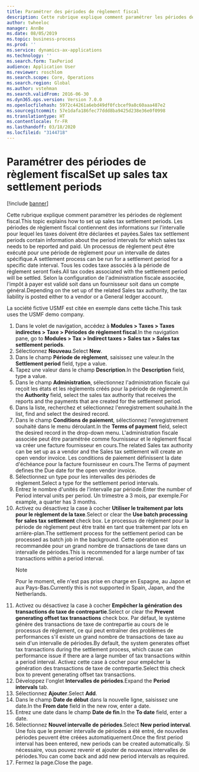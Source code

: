 ```yaml
---
title: Paramétrer des périodes de règlement fiscal
description: Cette rubrique explique comment paramétrer les périodes de règlement fiscal dans Dynamics 365 Finance.
author: twheeloc
manager: AnnBe
ms.date: 08/05/2019
ms.topic: business-process
ms.prod: ''
ms.service: dynamics-ax-applications
ms.technology: ''
ms.search.form: TaxPeriod
audience: Application User
ms.reviewer: roschlom
ms.search.scope: Core, Operations
ms.search.region: Global
ms.author: vstehman
ms.search.validFrom: 2016-06-30
ms.dyn365.ops.version: Version 7.0.0
ms.openlocfilehash: 5972c44261a6ebd49df0fcbcef9a8c60aaa487e2
ms.sourcegitcommit: 57e1dafa186fec77ddd8ba9425d238e36e0f0998
ms.translationtype: HT
ms.contentlocale: fr-FR
ms.lasthandoff: 03/18/2020
ms.locfileid: "3144718"
---
```

# <a name="set-up-sales-tax-settlement-periods"></a><span data-ttu-id="c89c2-103">Paramétrer des périodes de règlement fiscal</span><span class="sxs-lookup"><span data-stu-id="c89c2-103">Set up sales tax settlement periods</span></span>

[!include [banner](../../includes/banner.md)]

<span data-ttu-id="c89c2-104">Cette rubrique explique comment paramétrer les périodes de règlement fiscal.</span><span class="sxs-lookup"><span data-stu-id="c89c2-104">This topic explains how to set up sales tax settlement periods.</span></span> <span data-ttu-id="c89c2-105">Les périodes de règlement fiscal contiennent des informations sur l'intervalle pour lequel les taxes doivent être déclarées et payées.</span><span class="sxs-lookup"><span data-stu-id="c89c2-105">Sales tax settlement periods contain information about the period intervals for which sales tax needs to be reported and paid.</span></span> <span data-ttu-id="c89c2-106">Un processus de règlement peut être exécuté pour une période de règlement pour un intervalle de dates spécifique.</span><span class="sxs-lookup"><span data-stu-id="c89c2-106">A settlement process can be run for a settlement period for a specific date interval.</span></span> <span data-ttu-id="c89c2-107">Tous les codes taxe associés à la période de règlement seront fixés.</span><span class="sxs-lookup"><span data-stu-id="c89c2-107">All tax codes associated with the settlement period will be settled.</span></span> <span data-ttu-id="c89c2-108">Selon la configuration de l'administration fiscale associée, l'impôt à payer est validé soit dans un fournisseur soit dans un compte général.</span><span class="sxs-lookup"><span data-stu-id="c89c2-108">Depending on the set up of the related Sales tax authority, the tax liability is posted either to a vendor or a General ledger account.</span></span>

<span data-ttu-id="c89c2-109">La société fictive USMF est citée en exemple dans cette tâche.</span><span class="sxs-lookup"><span data-stu-id="c89c2-109">This task uses the USMF demo company.</span></span>

1. <span data-ttu-id="c89c2-110">Dans le volet de navigation, accédez à **Modules > Taxes > Taxes indirectes > Taxe > Périodes de règlement fiscal**.</span><span class="sxs-lookup"><span data-stu-id="c89c2-110">In the navigation pane, go to **Modules > Tax > Indirect taxes > Sales tax > Sales tax settlement periods**.</span></span>
2. <span data-ttu-id="c89c2-111">Sélectionnez **Nouveau**.</span><span class="sxs-lookup"><span data-stu-id="c89c2-111">Select **New**.</span></span>
3. <span data-ttu-id="c89c2-112">Dans le champ **Période de règlement**, saisissez une valeur.</span><span class="sxs-lookup"><span data-stu-id="c89c2-112">In the **Settlement period** field, type a value.</span></span>
4. <span data-ttu-id="c89c2-113">Tapez une valeur dans le champ **Description**.</span><span class="sxs-lookup"><span data-stu-id="c89c2-113">In the **Description** field, type a value.</span></span>
5. <span data-ttu-id="c89c2-114">Dans le champ **Administration**, sélectionnez l'administration fiscale qui reçoit les états et les règlements créés pour la période de règlement.</span><span class="sxs-lookup"><span data-stu-id="c89c2-114">In the **Authority** field, select the sales tax authority that receives the reports and the payments that are created for the settlement period.</span></span>
6. <span data-ttu-id="c89c2-115">Dans la liste, recherchez et sélectionnez l'enregistrement souhaité.</span><span class="sxs-lookup"><span data-stu-id="c89c2-115">In the list, find and select the desired record.</span></span>
7. <span data-ttu-id="c89c2-116">Dans le champ **Conditions de paiement**, sélectionnez l'enregistrement souhaité dans le menu déroulant.</span><span class="sxs-lookup"><span data-stu-id="c89c2-116">In the **Terms of payment** field, select the desired record in the drop-down menu.</span></span> <span data-ttu-id="c89c2-117">L'administration fiscale associée peut être paramétrée comme fournisseur et le règlement fiscal va créer une facture fournisseur en cours.</span><span class="sxs-lookup"><span data-stu-id="c89c2-117">The related Sales tax authority can be set up as a vendor and the Sales tax settlement will create an open vendor invoice.</span></span> <span data-ttu-id="c89c2-118">Les conditions de paiement définissent la date d'échéance pour la facture fournisseur en cours.</span><span class="sxs-lookup"><span data-stu-id="c89c2-118">The Terms of payment defines the Due date for the open vendor invoice.</span></span>  
8. <span data-ttu-id="c89c2-119">Sélectionnez un type pour les intervalles des périodes de règlement.</span><span class="sxs-lookup"><span data-stu-id="c89c2-119">Select a type for the settlement period intervals.</span></span>
9. <span data-ttu-id="c89c2-120">Entrez le nombre d'unités de l'intervalle par période.</span><span class="sxs-lookup"><span data-stu-id="c89c2-120">Enter the number of Period interval units per period.</span></span> <span data-ttu-id="c89c2-121">Un trimestre a 3 mois, par exemple.</span><span class="sxs-lookup"><span data-stu-id="c89c2-121">For example, a quarter has 3 months.</span></span>
10. <span data-ttu-id="c89c2-122">Activez ou désactivez la case à cocher **Utiliser le traitement par lots pour le règlement de la taxe**.</span><span class="sxs-lookup"><span data-stu-id="c89c2-122">Select or clear the **Use batch processing for sales tax settlement** check box.</span></span> <span data-ttu-id="c89c2-123">Le processus de règlement pour la période de règlement peut être traité en tant que traitement par lots en arrière-plan.</span><span class="sxs-lookup"><span data-stu-id="c89c2-123">The settlement process for the settlement period can be processed as batch job in the background.</span></span> <span data-ttu-id="c89c2-124">Cette opération est recommandée pour un grand nombre de transactions de taxe dans un intervalle de périodes.</span><span class="sxs-lookup"><span data-stu-id="c89c2-124">This is recommended for a large number of tax transactions within a period interval.</span></span>  
    > [!NOTE]
    > <span data-ttu-id="c89c2-125">Pour le moment, elle n'est pas prise en charge en Espagne, au Japon et aux Pays-Bas.</span><span class="sxs-lookup"><span data-stu-id="c89c2-125">Currently this is not supported in Spain, Japan, and the Netherlands.</span></span>
11. <span data-ttu-id="c89c2-126">Activez ou désactivez la case à cocher **Empêcher la génération des transactions de taxe de contrepartie**.</span><span class="sxs-lookup"><span data-stu-id="c89c2-126">Select or clear the **Prevent generating offset tax transactions** check box.</span></span> <span data-ttu-id="c89c2-127">Par défaut, le système génère des transactions de taxe de contrepartie au cours de le processus de règlement, ce qui peut entraîner des problèmes de performances s'il existe un grand nombre de transactions de taxe au sein d'un intervalle de périodes.</span><span class="sxs-lookup"><span data-stu-id="c89c2-127">By default, the system generates offset tax transactions during the settlement process, which cause can performance issue if there are a large number of tax transactions within a period interval.</span></span> <span data-ttu-id="c89c2-128">Activez cette case à cocher pour empêcher la génération des transactions de taxe de contrepartie.</span><span class="sxs-lookup"><span data-stu-id="c89c2-128">Select this check box to prevent generating offset tax transactions.</span></span>
12. <span data-ttu-id="c89c2-129">Développez l'onglet **Intervalles de périodes**.</span><span class="sxs-lookup"><span data-stu-id="c89c2-129">Expand the **Period intervals** tab.</span></span>
13. <span data-ttu-id="c89c2-130">Sélectionnez **Ajouter**.</span><span class="sxs-lookup"><span data-stu-id="c89c2-130">Select **Add**.</span></span>
14. <span data-ttu-id="c89c2-131">Dans le champ **Date de début** dans la nouvelle ligne, saisissez une date.</span><span class="sxs-lookup"><span data-stu-id="c89c2-131">In the **From date** field in the new row, enter a date.</span></span>
15. <span data-ttu-id="c89c2-132">Entrez une date dans le champ **Date de fin**.</span><span class="sxs-lookup"><span data-stu-id="c89c2-132">In the **To date** field, enter a date.</span></span>
16. <span data-ttu-id="c89c2-133">Sélectionnez **Nouvel intervalle de périodes**.</span><span class="sxs-lookup"><span data-stu-id="c89c2-133">Select **New period interval**.</span></span> <span data-ttu-id="c89c2-134">Une fois que le premier intervalle de périodes a été entré, de nouvelles périodes peuvent être créées automatiquement.</span><span class="sxs-lookup"><span data-stu-id="c89c2-134">Once the first period interval has been entered, new periods can be created automatically.</span></span> <span data-ttu-id="c89c2-135">Si nécessaire, vous pouvez revenir et ajouter de nouveaux intervalles de périodes.</span><span class="sxs-lookup"><span data-stu-id="c89c2-135">You can come back and add new period intervals as required.</span></span>  
17. <span data-ttu-id="c89c2-136">Fermez la page.</span><span class="sxs-lookup"><span data-stu-id="c89c2-136">Close the page.</span></span>

